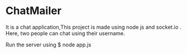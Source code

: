# ChatMailer
It is a chat application,This project is made using node js and socket.io . Here, two people can chat using their username.


Run the server using 
$ node app.js